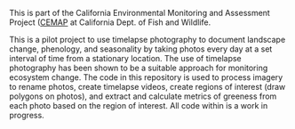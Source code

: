 This is part of the California Environmental Monitoring and Assessment Project ([CEMAP](https://storymaps.arcgis.com/collections/08185e0fc9b64d468a24cd168496794c?item=1) at California Dept. of Fish and Wildlife. 

This is a pilot project to use timelapse photography to document landscape change, phenology, and seasonality by taking photos every day at a set interval of time from a stationary location. 
The use of timelapse photography has been shown to be a suitable approach for monitoring ecosystem change. 
The code in this repository is used to process imagery to rename photos, create timelapse videos, create regions of interest (draw polygons on photos), and extract and calculate metrics of greeness from each photo based on the region of interest.
All code within is a work in progress.

